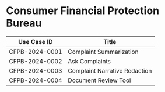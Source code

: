 # Consumer Financial Protection Bureau
| Use Case ID | Title |
| ----------- | ----- |
| CFPB-2024-0001 | Complaint Summarization |
| CFPB-2024-0002 | Ask Complaints |
| CFPB-2024-0003 | Complaint Narrative Redaction |
| CFPB-2024-0004 | Document Review Tool |